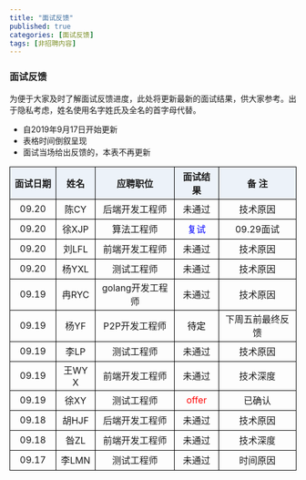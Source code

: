 ```yaml
---
title: "面试反馈"
published: true
categories: [面试反馈]
tags: [非招聘内容]
---
```


### 面试反馈
为便于大家及时了解面试反馈进度，此处将更新最新的面试结果，供大家参考。出于隐私考虑，姓名使用名字姓氏及全名的首字母代替。
- 自2019年9月17日开始更新
- 表格时间倒叙呈现
- 面试当场给出反馈的，本表不再更新

<style>
  table{

    width: 100%;/*表格宽度*/
    word-wrap:break-word;
    word-break:break-all;
  }

  table th,td{
    border-left:1px solid #000000;
    border-top:1px solid #000000;
    border-right:1px solid #000000;
    border-bottom:1px solid #000000;
    height: 35px; /*统一每一行的默认高度*/
  }

  table th {
      text-align: center !important; /*内容居中，加上 !important 避免被 Markdown 样式覆盖*/
      background: #ECF2F9; /*背景色*/
  }
  /*悬浮变色*/
  table tr:hover {
      background: yellow;
  }

  /*指定第一列不换行*/
  table th:nth-of-type(1) {
     white-space: nowrap;
  }
  /*指定第二列不换行*/
  table th:nth-of-type(2) {
     white-space: nowrap;
  }
</style>

|面试日期 |姓名|应聘职位  |面试结果 |  备  注 |
|:-----:|:---:|:-------:|:-------:|:------:|
|09.20|陈CY|后端开发工程师|未通过|技术原因|
|09.20|徐XJP|算法工程师|<font color="blue">复试|09.29面试|
|09.20|刘LFL|前端开发工程师|未通过|技术原因|
|09.20|杨YXL|测试工程师|未通过|技术原因|
|09.19   |冉RYC  |golang开发工程师|未通过|技术原因|
|09.19   |杨YF   |P2P开发工程师|<font color="black">待定  |下周五前最终反馈|
|09.19   |李LP   |测试工程师|未通过   |技术原因|
|09.19   |王WYX |前端开发工程师|未通过 |技术深度|
|09.19   |徐XY  |测试工程师 |<font color="red">offer|已确认|
|09.18   |胡HJF |后端开发工程师|未通过 |技术原因|
|09.18   |昝ZL |前端开发工程师|未通过|技术深度|
|09.17  |李LMN |测试工程师 |未通过   |时间原因|
